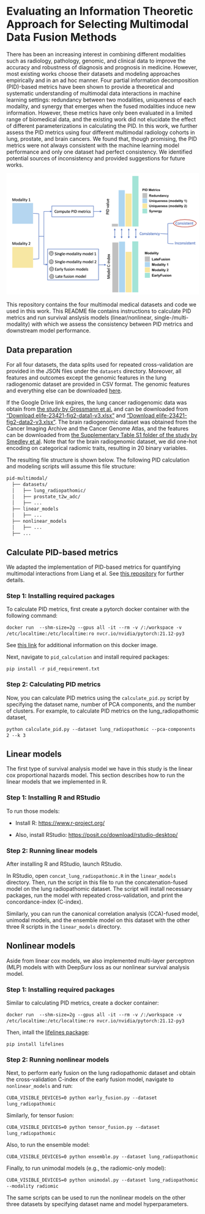 # Evaluating an Information Theoretic Approach for Selecting Multimodal Data Fusion Methods

There has been an increasing interest in combining different modalities such as radiology, pathology, genomic, and clinical data to improve the accuracy and robustness of diagnosis and prognosis in medicine. However, most existing works choose their datasets and modeling approaches empirically and in an ad hoc manner. Four partial information decomposition (PID)-based metrics have been shown to provide a theoretical and systematic understanding of multimodal data interactions in machine learning settings: redundancy between two modalities, uniqueness of each modality, and synergy that emerges when the fused modalities induce new information. However, these metrics have only been evaluated in a limited range of biomedical data, and the existing work did not elucidate the effect of different parameterizations in calculating the PID. In this work, we further assess the PID metrics using four different multimodal radiology cohorts in lung, prostate, and brain cancers. We found that, though promising, the PID metrics were not always consistent with the machine learning model performance and only one dataset had perfect consistency. We identified potential sources of inconsistency and provided suggestions for future works.

![pipeline](figures/pipeline.png)

This repository contains the four multimodal medical datasets and code we used in this work. This README file contains instructions to calculate PID metrics and run survival anslysis models (linear/nonlinear, single-/multi-modality) with which we assess the consistency between PID metrics and downstream model performance. 

## Data preparation 

For all four datasets, the data splits used for repeated cross-validation are provided in the JSON files under the `datasets` directory. Moreover, all features and outcomes except the genomic features in the lung radiogenomic dataset are provided in CSV format. The genomic features and everything else can be downloaded [here](https://drive.google.com/drive/folders/13aZ5mFqh6dB-SVbxolOGTLOcxzYssZmx?usp=drive_link). 

If the Google Drive link expires, the lung cancer radiogenomic data was obtain from [the study by Grossmann et al.](https://elifesciences.org/articles/23421#SD1-data) and can be downloaded from [“Download elife-23421-fig2-data1-v3.xlsx”](https://elifesciences.org/download/aHR0cHM6Ly9jZG4uZWxpZmVzY2llbmNlcy5vcmcvYXJ0aWNsZXMvMjM0MjEvZWxpZmUtMjM0MjEtZmlnMi1kYXRhMS12My54bHN4/elife-23421-fig2-data1-v3.xlsx?_hash=ajwj%2BaRcUSWs2V6zttrMoxgvjg4e5WeC7Lm44YUUhGk%3D) and [“Download elife-23421-fig2-data2-v3.xlsx”](https://elifesciences.org/download/aHR0cHM6Ly9jZG4uZWxpZmVzY2llbmNlcy5vcmcvYXJ0aWNsZXMvMjM0MjEvZWxpZmUtMjM0MjEtZmlnMi1kYXRhMi12My54bHN4/elife-23421-fig2-data2-v3.xlsx?_hash=6Wi512ikLcnfNrGrMP1h02OZRmyyvX00xg5wYCWeScA%3D). The brain radiogenomic dataset was obtained from the Cancer Imaging Archive and the Cancer Genome Atlas, and the features can be downloaded from [the Supplementary Table S1 folder of the study by Smedley et al](https://academic.oup.com/bioinformatics/article/36/11/3537/5758261?login=true#409068263). Note that for the brain radiogenomic dataset, we did one-hot encoding on categorical radiomic traits, resulting in 20 binary variables.

The resulting file structure is shown below. The following PID calculation and modeling scripts will assume this file structure: 

```
pid-multimodal/
  ├── datasets/               
  │   ├── lung_radiopathomic/ 
  │   ├── prostate_t2w_adc/   
  │   ├── ...   
  ├── linear_models 
  │   ├── ...   
  ├── nonlinear_models 
  │   ├── ...
  ├── ...         
```

## Calculate PID-based metrics 

We adapted the implementation of PID-based metrics for quantifying multimodal interactions from Liang et al. See [this repository](https://github.com/pliang279/PID/tree/1f6e9d09598754f0dcf7d4ce7e7ffe1c377b0035) for further details. 

### Step 1: Installing required packages 

To calculate PID metrics, first create a pytorch docker container with the following command:
```
docker run  --shm-size=2g --gpus all -it --rm -v /:/workspace -v /etc/localtime:/etc/localtime:ro nvcr.io/nvidia/pytorch:21.12-py3
```

See [this link](https://catalog.ngc.nvidia.com/orgs/nvidia/containers/pytorch/tags) for additional information on this docker image. 

Next, navigate to `pid_calculation` and install required packages:
```
pip install -r pid_requirement.txt
```

### Step 2: Calculating PID metrics

Now, you can calculate PID metrics using the ```calculate_pid.py``` script by specifying the dataset name, number of PCA components, and the number of clusters. For example, to calculate PID metrics on the lung_radiopathomic dataset, 

```
python calculate_pid.py --dataset lung_radiopathomic --pca-components 2 --k 3
```

## Linear models 

The first type of survival analysis model we have in this study is the linear cox proportional hazards model. This section describes how to run the linear models that we implemented in R. 

### Step 1: Installing R and RStudio 

To run those models: 

* Install R: https://www.r-project.org/

* Also, install RStudio: https://posit.co/download/rstudio-desktop/

### Step 2: Running linear models 

After installing R and RStudio, launch RStudio. 

In RStudio, open `concat_lung_radiopathomic.R` in the `linear_models` directory. Then, run the script in this file to run the concatenation-fused model on the lung radiopathomic dataset. The script will install necessary packages, run the model with repeated cross-validation, and print the concordance-index (C-index). 

Similarly, you can run the canonical correlation analysis (CCA)-fused model, unimodal models, and the ensemble model on this dataset with the other three R scripts in the `linear_models` directory. 

## Nonlinear models 

Aside from linear cox models, we also implemented multi-layer perceptron (MLP) models with with DeepSurv loss as our nonlinear survival analysis model. 

### Step 1: Installing required  packages

Similar to calculating PID metrics, create a docker container:

```
docker run  --shm-size=2g --gpus all -it --rm -v /:/workspace -v /etc/localtime:/etc/localtime:ro nvcr.io/nvidia/pytorch:21.12-py3
```

Then, intall the [lifelines package](https://lifelines.readthedocs.io/en/latest/): 

```
pip install lifelines 
```

### Step 2: Running nonlinear models 

Next, to perform early fusion on the lung radiopathomic dataset and obtain the cross-validation C-index of the early fusion model, navigate to `nonlinear_models` and run: 
```
CUDA_VISIBLE_DEVICES=0 python early_fusion.py --dataset lung_radiopathomic 
```

Similarly, for tensor fusion: 
```
CUDA_VISIBLE_DEVICES=0 python tensor_fusion.py --dataset lung_radiopathomic 
```

Also, to run the ensemble model: 
```
CUDA_VISIBLE_DEVICES=0 python ensemble.py --dataset lung_radiopathomic 
```

Finally, to run unimodal models (e.g., the radiomic-only model): 
```
CUDA_VISIBLE_DEVICES=0 python unimodal.py --dataset lung_radiopathomic --modality radiomic
```

The same scripts can be used to run the nonlinear models on the other three datasets by specifying dataset name and model hyperparameters. 
